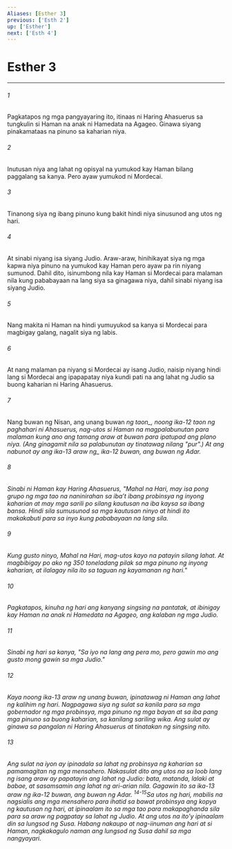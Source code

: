 ```yaml
---
Aliases: [Esther 3]
previous: ['Esth 2']
up: ['Esther']
next: ['Esth 4']
---
```

# Esther 3

***






















###### 1 










Pagkatapos ng mga pangyayaring ito, itinaas ni Haring Ahasuerus sa tungkulin si Haman na anak ni Hamedata na Agageo. Ginawa siyang pinakamataas na pinuno sa kaharian niya. 





















###### 2 










Inutusan niya ang lahat ng opisyal na yumukod kay Haman bilang paggalang sa kanya. Pero ayaw yumukod ni Mordecai. 





















###### 3 










Tinanong siya ng ibang pinuno kung bakit hindi niya sinusunod ang utos ng hari. 





















###### 4 










At sinabi niyang isa siyang Judio. Araw-araw, hinihikayat siya ng mga kapwa niya pinuno na yumukod kay Haman pero ayaw pa rin niyang sumunod. Dahil dito, isinumbong nila kay Haman si Mordecai para malaman nila kung pababayaan na lang siya sa ginagawa niya, dahil sinabi niyang isa siyang Judio. 





















###### 5 










Nang makita ni Haman na hindi yumuyukod sa kanya si Mordecai para magbigay galang, nagalit siya ng labis. 





















###### 6 










At nang malaman pa niyang si Mordecai ay isang Judio, naisip niyang hindi lang si Mordecai ang ipapapatay niya kundi pati na ang lahat ng Judio sa buong kaharian ni Haring Ahasuerus. 





















###### 7 










Nang buwan ng Nisan, ang unang buwan <i class="trans-change">ng taon_, noong ika-12 taon ng paghahari ni Ahasuerus, nag-utos si Haman na magpalabunutan para malaman kung ano ang tamang araw at buwan para ipatupad ang plano niya. (Ang ginagamit nila sa palabunutan ay tinatawag nilang "pur".) At ang nabunot ay ang <i class="trans-change">ika-13 araw ng_ ika-12 buwan, ang buwan ng Adar. 





















###### 8 










Sinabi ni Haman kay Haring Ahasuerus, "Mahal na Hari, may isa pong grupo ng mga tao na naninirahan sa ibaʼt ibang probinsya ng inyong kaharian at may mga sarili po silang kautusan na iba kaysa sa ibang bansa. Hindi sila sumusunod sa mga kautusan ninyo at hindi ito makakabuti para sa inyo kung pababayaan na lang sila. 





















###### 9 










Kung gusto ninyo, Mahal na Hari, mag-utos kayo na patayin silang lahat. At magbibigay po ako ng 350 toneladang pilak sa mga pinuno ng inyong kaharian, at ilalagay nila ito sa taguan ng kayamanan ng hari." 





















###### 10 










Pagkatapos, kinuha ng hari ang kanyang singsing na pantatak, at ibinigay kay Haman na anak ni Hamedata na Agageo, ang kalaban ng mga Judio. 





















###### 11 










Sinabi ng hari sa kanya, "Sa iyo na lang ang pera mo, pero gawin mo ang gusto mong gawin sa mga Judio." 





















###### 12 










Kaya noong ika-13 araw ng unang buwan, ipinatawag ni Haman ang lahat ng kalihim ng hari. Nagpagawa siya ng sulat sa kanila para sa mga gobernador ng mga probinsya, mga pinuno ng mga bayan at sa iba pang mga pinuno sa buong kaharian, sa kanilang sariling wika. Ang sulat ay ginawa sa pangalan ni Haring Ahasuerus at tinatakan ng singsing nito. 





















###### 13 










Ang sulat na iyon ay ipinadala sa lahat ng probinsya ng kaharian sa pamamagitan ng mga mensahero. Nakasulat dito ang utos na sa loob lang ng isang araw ay papatayin ang lahat ng Judio: bata, matanda, lalaki at babae, at sasamsamin ang lahat ng ari-arian nila. Gagawin ito sa ika-13 araw ng ika-12 buwan, ang buwan ng Adar. <sup class="versenum">14-15</sup>Sa utos ng hari, mabilis na nagsialis ang mga mensahero para ihatid sa bawat probinsya ang kopya ng kautusan ng hari, at ipinaalam ito sa mga tao para makapaghanda sila para sa araw ng pagpatay sa lahat ng Judio. At ang utos na itoʼy ipinaalam din sa lungsod ng Susa. Habang nakaupo at nag-iinuman ang hari at si Haman, nagkakagulo naman ang lungsod ng Susa dahil sa mga nangyayari.
